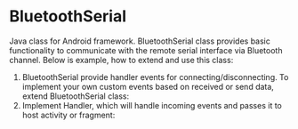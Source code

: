 # BluetoothSerial

Java class for Android framework.
BluetoothSerial class provides basic functionality to communicate with the remote serial interface via Bluetooth channel. Below is example, how to extend and use this class:
1. BluetoothSerial provide handler events for connecting/disconnecting. To implement your own custom events based on received or send data, extend BluetoothSerial class: 
2. Implement Handler, which will handle incoming events and passes it to host activity or fragment:
